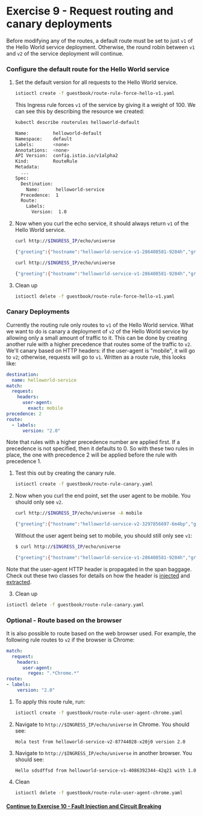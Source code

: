 # Exercise 9 - Request routing and canary deployments

Before modifying any of the routes, a default route must be set to just `v1` of the Hello World service deployment. Otherwise, the round robin between `v1` and `v2` of the service deployment will continue.

### Configure the default route for the Hello World service

1. Set the default version for all requests to the Hello World service.

    ```sh
    istioctl create -f guestbook/route-rule-force-hello-v1.yaml
    ```

    This Ingress rule forces `v1` of the service by giving it a weight of 100. We can see this by describing the resource we created:
    
    ```sh
    kubectl describe routerules helloworld-default

    Name:         helloworld-default
    Namespace:    default
    Labels:       <none>
    Annotations:  <none>
    API Version:  config.istio.io/v1alpha2
    Kind:         RouteRule
    Metadata:
      ...
    Spec:
      Destination:
        Name:      helloworld-service
      Precedence:  1
      Route:
        Labels:
          Version:  1.0
    ```

2. Now when you curl the echo service, it should always return `v1` of the Hello World service.

    ```sh
    curl http://$INGRESS_IP/echo/universe  

    {"greeting":{"hostname":"helloworld-service-v1-286408581-9204h","greeting":"Hello universe from helloworld-service-v1-286408581-9204h with 1.0","version":"1.0"},"
    ```
    
    ```sh
    curl http://$INGRESS_IP/echo/universe

    {"greeting":{"hostname":"helloworld-service-v1-286408581-9204h","greeting":"Hello universe from helloworld-service-v1-286408581-9204h with 1.0","version":"1.0"},"
    ```
3. Clean up
    ```sh
    istioctl delete -f guestbook/route-rule-force-hello-v1.yaml
    ```

### Canary Deployments

Currently the routing rule only routes to `v1` of the Hello World service. What we want to do is canary a deployment of `v2` of the Hello World service by allowing only a small amount of traffic to it. This can be done by creating another rule with a higher precedence that routes some of the traffic to `v2`. We'll canary based on HTTP headers: if the user-agent is "mobile", it will go to `v2`; otherwise, requests will go to `v1`. Written as a route rule, this looks like:

```yaml
destination:
  name: helloworld-service
match:
  request:
    headers:
      user-agent:
        exact: mobile
precedence: 2
route:
  - labels:
      version: "2.0"
```

Note that rules with a higher precedence number are applied first. If a precedence is not specified, then it defaults to 0. So with these two rules in place, the one with precedence 2 will be applied before the rule with precedence 1.

1. Test this out by creating the canary rule.

    ```sh
    istioctl create -f guestbook/route-rule-canary.yaml
    ```

2. Now when you curl the end point, set the user agent to be mobile. You should only see `v2`.

    ```sh
    curl http://$INGRESS_IP/echo/universe -A mobile

    {"greeting":{"hostname":"helloworld-service-v2-3297856697-6m4bp","greeting":"Hola world from helloworld-service-v2-1131997838-qnwcm version 2.0","version":"2.0"}
    ```
    
    Without the user agent being set to mobile, you should still only see `v1`:
    
    ```sh
    $ curl http://$INGRESS_IP/echo/universe

    {"greeting":{"hostname":"helloworld-service-v1-286408581-9204h","greeting":"Hello universe from helloworld-service-v1-286408581-9204h with 1.0","version":"1.0"},"
    ```

Note that the user-agent HTTP header is propagated in the span baggage. Check out these two classes for details on how the header is [injected](https://github.com/retroryan/istio-by-example-java/blob/master/spring-boot-example/spring-istio-support/src/main/java/com/example/istio/IstioHttpSpanInjector.java) and [extracted](https://github.com/retroryan/istio-by-example-java/blob/master/spring-boot-example/spring-istio-support/src/main/java/com/example/istio/IstioHttpSpanExtractor.java).

3. Clean up
```sh
istioctl delete -f guestbook/route-rule-canary.yaml
```
### Optional - Route based on the browser

It is also possible to route based on the web browser used. For example, the following rule routes to `v2` if the browser is Chrome:

```yaml
match:
  request:
    headers:
      user-agent:
        regex: ".*Chrome.*"
route:
- labels:
    version: "2.0"
```

1. To apply this route rule, run:

    ```sh
    istioctl create -f guestbook/route-rule-user-agent-chrome.yaml
    ```

2. Navigate to `http://$INGRESS_IP/echo/universe` in Chrome. You should see:
    
    ```
    Hola test from helloworld-service-v2-87744028-x20j0 version 2.0
    ```

3. Navigate to `http://$INGRESS_IP/echo/universe` in another browser. You should see:

    ```
    Hello sdsdffsd from helloworld-service-v1-4086392344-42q21 with 1.0
    ```
4. Clean

    ```sh
    istioctl delete -f guestbook/route-rule-user-agent-chrome.yaml
    ```

#### [Continue to Exercise 10 - Fault Injection and Circuit Breaking](../exercise-10/README.md)
